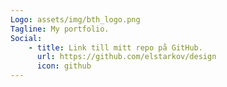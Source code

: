 ```yaml
---
Logo: assets/img/bth_logo.png
Tagline: My portfolio.
Social:
    - title: Link till mitt repo på GitHub.
      url: https://github.com/elstarkov/design
      icon: github
---
```

